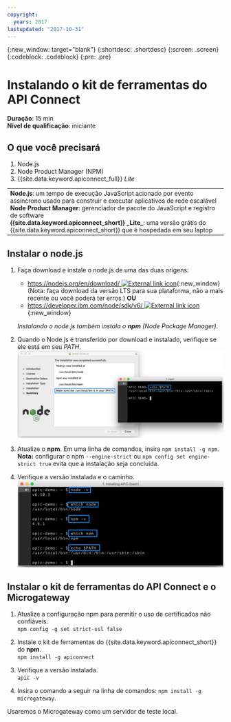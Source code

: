 ```yaml
---
copyright:
  years: 2017
lastupdated: "2017-10-31"
---
```


{:new_window: target="blank"}
{:shortdesc: .shortdesc}
{:screen: .screen}
{:codeblock: .codeblock}
{:pre: .pre}

# Instalando o kit de ferramentas do API Connect
**Duração**: 15 min  
**Nível de qualificação**: iniciante  

## O que você precisará
1. Node.js
2. Node Product Manager (NPM)
3. {{site.data.keyword.apiconnect_full}} _Lite_

<table>
  <tr><td><b>Node.js</b>: um tempo de execução JavaScript acionado por evento assíncrono usado para construir e executar aplicativos de rede escalável
    <br>
    <b>Node Product Manager</b>: gerenciador de pacote do JavaScript e registro de software<br>
    <b>{{site.data.keyword.apiconnect_short}} _Lite_</b>: uma versão grátis do {{site.data.keyword.apiconnect_short}} que é hospedada em seu laptop</td></tr>
  </table>  


## Instalar o node.js
1. Faça download e instale o node.js de uma das duas origens:
   * [https://nodejs.org/en/download/ ![External link icon](../../../icons/launch-glyph.svg "External link icon")](https://nodejs.org/en/download/){:new_window} (Nota: faça download da versão LTS para sua plataforma, não a mais recente ou você poderá ter erros.)
      **OU**
   * [https://developer.ibm.com/node/sdk/v6/ ![External link icon](../../../icons/launch-glyph.svg "External link icon")](https://developer.ibm.com/node/sdk/v6/){:new_window}  

    _Instalando o node.js também instala o **npm** (Node Package Manager)_.

2.  Quando o Node.js é transferido por download e instalado, verifique se ele está em seu _PATH_.
![](images/verify-path.png)  

3. Atualize o **npm**. Em uma linha de comandos, insira `npm install -g npm`.  
   **Nota:** configurar o npm `--engine-strict` ou `npm config set engine-strict true` evita que a instalação seja concluída.


4. Verifique a versão instalada e o caminho.
   ![](images/screenshot_install_apic-1.png)  



## Instalar o kit de ferramentas do API Connect e o Microgateway
1. Atualize a configuração npm para permitir o uso de certificados não confiáveis.  
   `npm config -g set strict-ssl false`  

2. Instale o kit de ferramentas do {{site.data.keyword.apiconnect_short}} do **npm**.  
    `npm install -g apiconnect`

3. Verifique a versão instalada.  
    `apic -v`

4. Insira o comando a seguir na linha de comandos: `npm install -g microgateway`.

Usaremos o Microgateway como um servidor de teste local.
